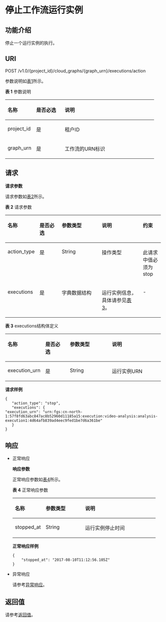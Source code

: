# 停止工作流运行实例<a name="functiongraph_06_0820"></a>

## 功能介绍<a name="section58513871"></a>

停止一个运行实例的执行。

## URI<a name="section56862792"></a>

POST /v1.0/\{project\_id\}/cloud\_graphs/\{graph\_urn\}/executions/action

参数说明如[表1](#table38761560)所示。   

**表 1**  参数说明

<a name="table38761560"></a>
<table><thead align="left"><tr id="row14249239"><th class="cellrowborder" valign="top" width="19.189999999999998%" id="mcps1.2.4.1.1"><p id="p13337744"><a name="p13337744"></a><a name="p13337744"></a>名称</p>
</th>
<th class="cellrowborder" valign="top" width="19.189999999999998%" id="mcps1.2.4.1.2"><p id="p6615485"><a name="p6615485"></a><a name="p6615485"></a>是否必选</p>
</th>
<th class="cellrowborder" valign="top" width="61.62%" id="mcps1.2.4.1.3"><p id="p66092295"><a name="p66092295"></a><a name="p66092295"></a>说明</p>
</th>
</tr>
</thead>
<tbody><tr id="row51875669"><td class="cellrowborder" valign="top" width="19.189999999999998%" headers="mcps1.2.4.1.1 "><p id="p41179664"><a name="p41179664"></a><a name="p41179664"></a>project_id</p>
</td>
<td class="cellrowborder" valign="top" width="19.189999999999998%" headers="mcps1.2.4.1.2 "><p id="p47218463"><a name="p47218463"></a><a name="p47218463"></a>是</p>
</td>
<td class="cellrowborder" valign="top" width="61.62%" headers="mcps1.2.4.1.3 "><p id="p66599147"><a name="p66599147"></a><a name="p66599147"></a>租户ID</p>
</td>
</tr>
<tr id="row62521411"><td class="cellrowborder" valign="top" width="19.189999999999998%" headers="mcps1.2.4.1.1 "><p id="p31069492"><a name="p31069492"></a><a name="p31069492"></a>graph_urn</p>
</td>
<td class="cellrowborder" valign="top" width="19.189999999999998%" headers="mcps1.2.4.1.2 "><p id="p33600918"><a name="p33600918"></a><a name="p33600918"></a>是</p>
</td>
<td class="cellrowborder" valign="top" width="61.62%" headers="mcps1.2.4.1.3 "><p id="p37319824"><a name="p37319824"></a><a name="p37319824"></a>工作流的URN标识</p>
</td>
</tr>
</tbody>
</table>

## 请求<a name="section42003087"></a>

**请求参数**

请求参数如[表2](#table42234223)所示。   

**表 2**  请求参数

<a name="table42234223"></a>
<table><thead align="left"><tr id="row51184318"><th class="cellrowborder" valign="top" width="15.291529152915292%" id="mcps1.2.6.1.1"><p id="p52289087"><a name="p52289087"></a><a name="p52289087"></a>名称</p>
</th>
<th class="cellrowborder" valign="top" width="15.291529152915292%" id="mcps1.2.6.1.2"><p id="p7557620"><a name="p7557620"></a><a name="p7557620"></a>是否必选</p>
</th>
<th class="cellrowborder" valign="top" width="27.412741274127413%" id="mcps1.2.6.1.3"><p id="p8187461"><a name="p8187461"></a><a name="p8187461"></a>参数类型</p>
</th>
<th class="cellrowborder" valign="top" width="28.472847284728473%" id="mcps1.2.6.1.4"><p id="p59204636"><a name="p59204636"></a><a name="p59204636"></a>说明</p>
</th>
<th class="cellrowborder" valign="top" width="13.531353135313532%" id="mcps1.2.6.1.5"><p id="p490190102844"><a name="p490190102844"></a><a name="p490190102844"></a>约束</p>
</th>
</tr>
</thead>
<tbody><tr id="row30846174"><td class="cellrowborder" valign="top" width="15.291529152915292%" headers="mcps1.2.6.1.1 "><p id="p15512181"><a name="p15512181"></a><a name="p15512181"></a>action_type</p>
</td>
<td class="cellrowborder" valign="top" width="15.291529152915292%" headers="mcps1.2.6.1.2 "><p id="p48527177"><a name="p48527177"></a><a name="p48527177"></a>是</p>
</td>
<td class="cellrowborder" valign="top" width="27.412741274127413%" headers="mcps1.2.6.1.3 "><p id="p38387265"><a name="p38387265"></a><a name="p38387265"></a>String</p>
</td>
<td class="cellrowborder" valign="top" width="28.472847284728473%" headers="mcps1.2.6.1.4 "><p id="p67029240"><a name="p67029240"></a><a name="p67029240"></a>操作类型</p>
</td>
<td class="cellrowborder" valign="top" width="13.531353135313532%" headers="mcps1.2.6.1.5 "><p id="p39705410102844"><a name="p39705410102844"></a><a name="p39705410102844"></a>此请求中值必须为stop</p>
</td>
</tr>
<tr id="row66392255"><td class="cellrowborder" valign="top" width="15.291529152915292%" headers="mcps1.2.6.1.1 "><p id="p9063573"><a name="p9063573"></a><a name="p9063573"></a>executions</p>
</td>
<td class="cellrowborder" valign="top" width="15.291529152915292%" headers="mcps1.2.6.1.2 "><p id="p63060783"><a name="p63060783"></a><a name="p63060783"></a>是</p>
</td>
<td class="cellrowborder" valign="top" width="27.412741274127413%" headers="mcps1.2.6.1.3 "><p id="p7649781"><a name="p7649781"></a><a name="p7649781"></a>字典数据结构</p>
</td>
<td class="cellrowborder" valign="top" width="28.472847284728473%" headers="mcps1.2.6.1.4 "><p id="p6655321"><a name="p6655321"></a><a name="p6655321"></a>运行实例信息，具体请参见<a href="#table2210158">表3</a>。</p>
</td>
<td class="cellrowborder" valign="top" width="13.531353135313532%" headers="mcps1.2.6.1.5 "><p id="p62021635102844"><a name="p62021635102844"></a><a name="p62021635102844"></a>-</p>
</td>
</tr>
</tbody>
</table>

**表 3**  executions结构体定义

<a name="table2210158"></a>
<table><thead align="left"><tr id="row65504260"><th class="cellrowborder" valign="top" width="17.17171717171717%" id="mcps1.2.5.1.1"><p id="p4244834"><a name="p4244834"></a><a name="p4244834"></a>名称</p>
</th>
<th class="cellrowborder" valign="top" width="17.17171717171717%" id="mcps1.2.5.1.2"><p id="p8287277"><a name="p8287277"></a><a name="p8287277"></a>是否必选</p>
</th>
<th class="cellrowborder" valign="top" width="29.292929292929294%" id="mcps1.2.5.1.3"><p id="p180812"><a name="p180812"></a><a name="p180812"></a>参数类型</p>
</th>
<th class="cellrowborder" valign="top" width="36.36363636363636%" id="mcps1.2.5.1.4"><p id="p14645800"><a name="p14645800"></a><a name="p14645800"></a>说明</p>
</th>
</tr>
</thead>
<tbody><tr id="row45459112"><td class="cellrowborder" valign="top" width="17.17171717171717%" headers="mcps1.2.5.1.1 "><p id="p58309428"><a name="p58309428"></a><a name="p58309428"></a>execution_urn</p>
</td>
<td class="cellrowborder" valign="top" width="17.17171717171717%" headers="mcps1.2.5.1.2 "><p id="p25443253"><a name="p25443253"></a><a name="p25443253"></a>是</p>
</td>
<td class="cellrowborder" valign="top" width="29.292929292929294%" headers="mcps1.2.5.1.3 "><p id="p47637651"><a name="p47637651"></a><a name="p47637651"></a>String</p>
</td>
<td class="cellrowborder" valign="top" width="36.36363636363636%" headers="mcps1.2.5.1.4 "><p id="p32565348"><a name="p32565348"></a><a name="p32565348"></a>运行实例URN</p>
</td>
</tr>
</tbody>
</table>

**请求样例**

```
{
   "action_type": "stop",
   "executions": {
"execution_urn": "urn:fgs:cn-north-1:57f8fd63abc847ac8b52960d11185a15:execution:video-analysis:analysis-execution1:4d64afb839ad4eec9fed1be7d6a361be"
   }
}
```

## 响应<a name="section42483468"></a>

-   正常响应

    **响应参数**

    正常响应参数如[表4](#table2029763313212)所示。   

    **表 4**  正常响应参数

    <a name="table2029763313212"></a>
    <table><thead align="left"><tr id="row14297183312328"><th class="cellrowborder" valign="top" width="21.43%" id="mcps1.2.4.1.1"><p id="p0297173315325"><a name="p0297173315325"></a><a name="p0297173315325"></a>名称</p>
    </th>
    <th class="cellrowborder" valign="top" width="27.55%" id="mcps1.2.4.1.2"><p id="p132971633173217"><a name="p132971633173217"></a><a name="p132971633173217"></a>参数类型</p>
    </th>
    <th class="cellrowborder" valign="top" width="51.019999999999996%" id="mcps1.2.4.1.3"><p id="p4297113393210"><a name="p4297113393210"></a><a name="p4297113393210"></a>说明</p>
    </th>
    </tr>
    </thead>
    <tbody><tr id="row172971433133210"><td class="cellrowborder" valign="top" width="21.43%" headers="mcps1.2.4.1.1 "><p id="p829713393214"><a name="p829713393214"></a><a name="p829713393214"></a>stopped_at</p>
    </td>
    <td class="cellrowborder" valign="top" width="27.55%" headers="mcps1.2.4.1.2 "><p id="p142977339323"><a name="p142977339323"></a><a name="p142977339323"></a>String</p>
    </td>
    <td class="cellrowborder" valign="top" width="51.019999999999996%" headers="mcps1.2.4.1.3 "><p id="p42976339329"><a name="p42976339329"></a><a name="p42976339329"></a>运行实例停止时间</p>
    </td>
    </tr>
    </tbody>
    </table>

    **正常响应样例**

    ```
    {
        "stopped_at": "2017-08-10T11:12:56.105Z"
    }
    ```


-   异常响应

    请参考[异常响应](请求结果.md#section88241732388)。


## 返回值<a name="section46806896"></a>

请参考[返回值](请求结果.md#section20306194210386)。

